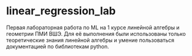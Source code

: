 # linear_regression_lab
Первая лабораторная работа по ML на 1 курсе линейной алгебры и геометрии ПМИ ВШЭ. Для её выполнения были использованы только теоретические знания линейной алгебры и умение пользоваться документацией по библиотекам python.
